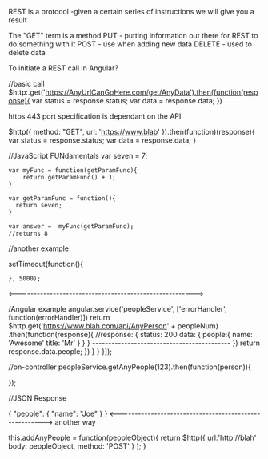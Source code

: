 REST is a protocol
  -given a certain series of instructions we will give you a result

  The "GET" term is a method
  PUT - putting information out there for REST to do something with it
  POST - use when adding new data
  DELETE - used to delete data

To initiate a REST call in Angular?


//basic call
$http:.get('https://AnyUrlCanGoHere.com/get/AnyData').then(function(response){
  var status = response.status;
  var data = response.data;
  })

https 443 port specification is dependant on the API

$http({
  method: "GET",
  url: 'https://www.blab'
  }).then(function)(response){
    var status = response.status;
    var data = response.data;
  }


  //JavaScript FUNdamentals
    var seven = 7;

    var myFunc = function(getParamFunc){
        return getParamFunc() + 1;
    }

    var getParamFunc = function(){
      return seven;
    }

    var answer =  myFunc(getParamFunc);
    //returns 8

  //another example

  setTimeout(function(){

    }, 5000);

<------------------------------------------------------->

/Angular example
  angular.service('peopleService', ['errorHandler', function(errorHandler)])
    return $http.get('https://www.blah.com/api/AnyPerson' + peopleNum)
      .then(function(response){
          //response: {
                status: 200
                data: {
                    people:{
                      name: 'Awesome'
                      title: 'Mr'
                    }
                }
          }
    -------------------------------------------
        })
        return response.data.people;
      })
    }
  }
}]);

  //on-controller
  peopleService.getAnyPeople(123).then(function(person)){

  });

  //JSON Response

  {
    "people": {
        "name": "Joe"
    }
  }
<------------------------------------------------------->
another way

this.addAnyPeople = function(peopleObject){
  return $http({
      url:'http://blah'
      body: peopleObject,
      method: 'POST'
    }
    );
}
